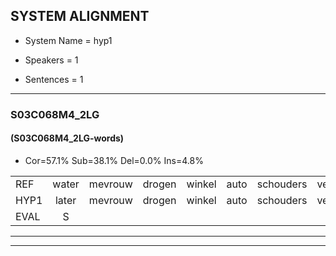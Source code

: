 
## SYSTEM ALIGNMENT

- System Name = hyp1

- Speakers = 1

- Sentences = 1

---

### S03C068M4_2LG

#### (S03C068M4_2LG-words)

- Cor=57.1%	Sub=38.1%	Del=0.0%	Ins=4.8%

|  |  |  |  |  |  |  |  |  |  |  |  |  |  |  |  |  |  |  |  |  |  |  |  |  |  |  |  |  |  |  |  |  |  |  |  |  |  |  |  |  |  |  |
|:--- |:---:|:---:|:---:|:---:|:---:|:---:|:---:|:---:|:---:|:---:|:---:|:---:|:---:|:---:|:---:|:---:|:---:|:---:|:---:|:---:|:---:|:---:|:---:|:---:|:---:|:---:|:---:|:---:|:---:|:---:|:---:|:---:|:---:|:---:|:---:|:---:|:---:|:---:|:---:|:---:|:---:|:---:|
| REF | water | mevrouw | drogen | winkel | auto | schouders | verhaal | koning | moeilijk | speelplaats | drinken | hoofdpijn | regen | vliegtuig | stoppen | opnieuw |  |  | gooien | sneeuwen | moeder | liedje | potlood | fietsbel | vinger | dichtbij | meisje | chauffeur | muziek | waarom | scheuren | lawaai | zwemmen | vuurwerk | appel | cola | kussen | eerste | circus | kleuren | voetbal | vlinder |
| HYP1 | later | mevrouw | drogen | winkel | auto | schouders | verhaal | kooin | moeilijk | speelplaats | drinker | hoofdpan | dregen | vliegtuig | stoppen | opnieuw | oier | sneeuwwer | moeler | beetje | boetelot | fiets | bil | vinor | deed | daar | mese | chauffeur | museer | waarom | scheuren | lawaai | zwemmen | vuurwerk | appel | cola | kussen | eerste | circus | kleuren | voetbal | flien |
| EVAL | S |  |  |  |  |  |  | S |  |  | S | S | S |  |  |  | I | I | S | S | S | S | S | S | S | S | S |  | S |  |  |  |  |  |  |  |  |  |  |  |  | S |
---

---
